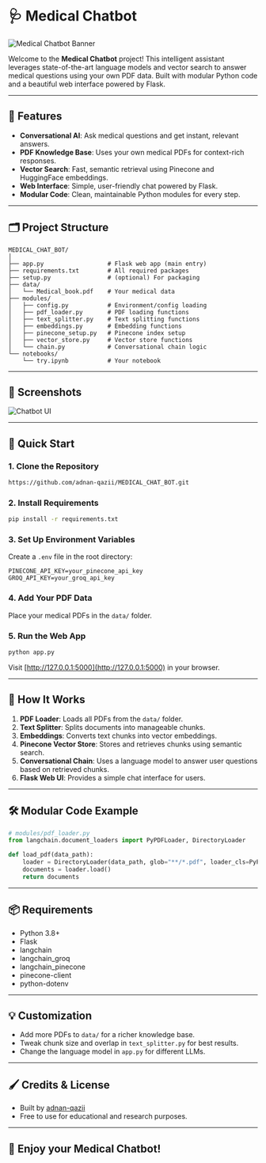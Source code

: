 # 🩺 Medical Chatbot

![Medical Chatbot Banner](https://img.freepik.com/free-vector/medical-chatbot-concept-illustration_114360-10970.jpg)

Welcome to the **Medical Chatbot** project! This intelligent assistant leverages state-of-the-art language models and vector search to answer medical questions using your own PDF data. Built with modular Python code and a beautiful web interface powered by Flask.

---

## 🌟 Features
- **Conversational AI**: Ask medical questions and get instant, relevant answers.
- **PDF Knowledge Base**: Uses your own medical PDFs for context-rich responses.
- **Vector Search**: Fast, semantic retrieval using Pinecone and HuggingFace embeddings.
- **Web Interface**: Simple, user-friendly chat powered by Flask.
- **Modular Code**: Clean, maintainable Python modules for every step.

---

## 🗂️ Project Structure
```
MEDICAL_CHAT_BOT/
│
├── app.py                  # Flask web app (main entry)
├── requirements.txt        # All required packages
├── setup.py                # (optional) For packaging
├── data/
│   └── Medical_book.pdf    # Your medical data
├── modules/
│   ├── config.py           # Environment/config loading
│   ├── pdf_loader.py       # PDF loading functions
│   ├── text_splitter.py    # Text splitting functions
│   ├── embeddings.py       # Embedding functions
│   ├── pinecone_setup.py   # Pinecone index setup
│   ├── vector_store.py     # Vector store functions
│   └── chain.py            # Conversational chain logic
└── notebooks/
    └── try.ipynb           # Your notebook
```

---

## 🎨 Screenshots
![Chatbot UI](https://img.freepik.com/free-vector/medical-chatbot-concept-illustration_114360-10970.jpg)

---

## 🚀 Quick Start

### 1. Clone the Repository
```bash
https://github.com/adnan-qazii/MEDICAL_CHAT_BOT.git
```

### 2. Install Requirements
```bash
pip install -r requirements.txt
```

### 3. Set Up Environment Variables
Create a `.env` file in the root directory:
```
PINECONE_API_KEY=your_pinecone_api_key
GROQ_API_KEY=your_groq_api_key
```

### 4. Add Your PDF Data
Place your medical PDFs in the `data/` folder.

### 5. Run the Web App
```bash
python app.py
```
Visit [http://127.0.0.1:5000](http://127.0.0.1:5000) in your browser.

---

## 🧩 How It Works
1. **PDF Loader**: Loads all PDFs from the `data/` folder.
2. **Text Splitter**: Splits documents into manageable chunks.
3. **Embeddings**: Converts text chunks into vector embeddings.
4. **Pinecone Vector Store**: Stores and retrieves chunks using semantic search.
5. **Conversational Chain**: Uses a language model to answer user questions based on retrieved chunks.
6. **Flask Web UI**: Provides a simple chat interface for users.

---

## 🛠️ Modular Code Example
```python
# modules/pdf_loader.py
from langchain.document_loaders import PyPDFLoader, DirectoryLoader

def load_pdf(data_path):
    loader = DirectoryLoader(data_path, glob="**/*.pdf", loader_cls=PyPDFLoader)
    documents = loader.load()
    return documents
```

---

## 📦 Requirements
- Python 3.8+
- Flask
- langchain
- langchain_groq
- langchain_pinecone
- pinecone-client
- python-dotenv

---

## 💡 Customization
- Add more PDFs to `data/` for a richer knowledge base.
- Tweak chunk size and overlap in `text_splitter.py` for best results.
- Change the language model in `app.py` for different LLMs.

---

## 🖌️ Credits & License
- Built by [adnan-qazii](https://github.com/adnan-qazii)
- Free to use for educational and research purposes.

---

## 🌈 Enjoy your Medical Chatbot!
